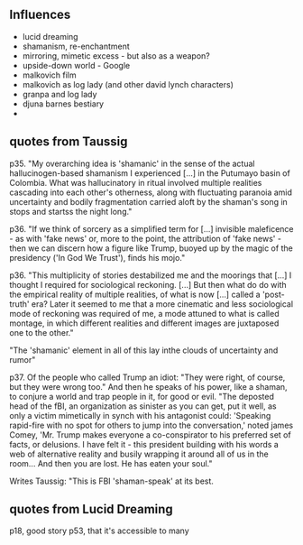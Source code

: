 ## Influences

- lucid dreaming
- shamanism, re-enchantment
- mirroring, mimetic excess - but also as a weapon?
- upside-down world - Google
- malkovich film
- malkovich as log lady (and other david lynch characters)
- granpa and log lady
- djuna barnes bestiary
- 


## quotes from Taussig

p35. "My overarching idea is 'shamanic' in the sense of the actual hallucinogen-based shamanism I experienced [...] in the Putumayo basin of Colombia. What was hallucinatory in ritual involved multiple realities cascading into each other's otherness, along with fluctuating paranoia amid uncertainty and bodily fragmentation carried aloft by the shaman's song in stops and startss the night long."

p36. "If we think of sorcery as a simplified term for [...] invisible maleficence - as with 'fake news' or, more to the point, the attribution of 'fake news' - then we can discern how a figure like Trump, buoyed up by the magic of the presidency ('In God We Trust'), finds his mojo."

p36. "This multiplicity of stories destabilized me and the moorings that [...] I thought I required for sociological reckoning. [...] But then what do do with the empirical reality of multiple realities, of what is now [...] called a 'post-truth' era? Later it seemed to me that a more cinematic and less sociological mode of reckoning was required of me, a mode attuned to what is called montage, in which different realities and different images are juxtaposed one to the other."

"The 'shamanic' element in all of this lay inthe clouds of uncertainty and rumor"

p37. Of the people who called Trump an idiot: "They were right, of course, but they were wrong too." And then he speaks of his power, like a shaman, to conjure a world and trap people in it, for good or evil. "The deposted head of the fBI, an organization as sinister as you can get, put it well, as only a victim mimetically in synch with his antagonist could: 'Speaking rapid-fire with no spot for others to jump into the conversation,' noted james Comey, 'Mr. Trump makes everyone a co-conspirator to his preferred set of facts, or delusions. I have felt it - this president building with his words a web of alternative reality and busily wrapping it around all of us in the room... And then you are lost. He has eaten your soul."

Writes Taussig: "This is FBI 'shaman-speak' at its best.



## quotes from Lucid Dreaming

p18, good story
p53, that it's accessible to many

